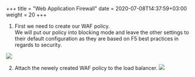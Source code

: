+++
title = "Web Application Firewall"
date = 2020-07-08T14:37:59+03:00
weight = 20
+++



1. First we need to create our WAF policy.  
We will put our policy into blocking mode and leave the other settings to their default configuration as they are based on F5 best practices in regards to security.  

![](/images/5/Slide1.PNG)

2. Attach the newely created WAF policy to the load balancer.
![](/images/5/Slide2.PNG)
